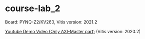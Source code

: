 # course-lab_2
Board: PYNQ-Z2/KV260, Vitis version: 2021.2

[Youtube Demo Video (Only AXI-Master part)](https://youtu.be/314ENX1QMjo) (Vitis version: 2020.2)
